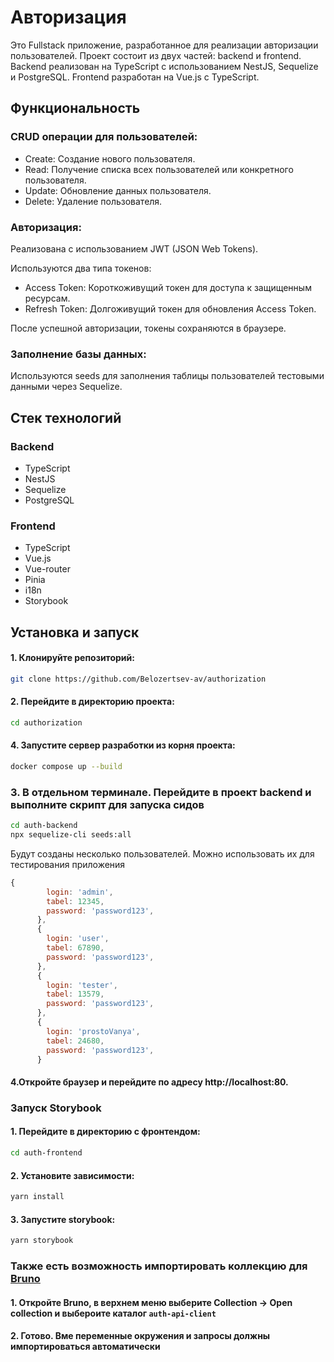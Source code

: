 # Авторизация

Это Fullstack приложение, разработанное для реализации авторизации пользователей. Проект состоит из двух частей: backend и frontend. 
Backend реализован на TypeScript с использованием NestJS, Sequelize и PostgreSQL. Frontend разработан на Vue.js с TypeScript.

## Функциональность

### CRUD операции для пользователей:

- Create: Создание нового пользователя.
- Read: Получение списка всех пользователей или конкретного пользователя.
- Update: Обновление данных пользователя.
- Delete: Удаление пользователя.

### Авторизация:

Реализована с использованием JWT (JSON Web Tokens).

Используются два типа токенов:

- Access Token: Короткоживущий токен для доступа к защищенным ресурсам.
- Refresh Token: Долгоживущий токен для обновления Access Token.

После успешной авторизации, токены сохраняются в браузере.

### Заполнение базы данных:
Используются seeds для заполнения таблицы пользователей тестовыми данными через Sequelize.

## Стек технологий

### Backend

- TypeScript
- NestJS
- Sequelize
- PostgreSQL

### Frontend

- TypeScript
- Vue.js
- Vue-router
- Pinia
- i18n
- Storybook

## Установка и запуск

####  1. Клонируйте репозиторий:
   ```bash
   git clone https://github.com/Belozertsev-av/authorization
   ```

#### 2. Перейдите в директорию проекта:

```bash
cd authorization
```

#### 4. Запустите сервер разработки из корня проекта:

```bash
docker compose up --build
```

### 3. В отдельном терминале. Перейдите в проект backend и выполните скрипт для запуска сидов

```bash
cd auth-backend
npx sequelize-cli seeds:all
```

Будут созданы несколько пользователей. Можно использовать их для тестирования приложения
```javascript
{
        login: 'admin',
        tabel: 12345,
        password: 'password123',
      },
      {
        login: 'user',
        tabel: 67890,
        password: 'password123',
      },
      {
        login: 'tester',
        tabel: 13579,
        password: 'password123',
      },
      {
        login: 'prostoVanya',
        tabel: 24680,
        password: 'password123',
      }
```

#### 4.Откройте браузер и перейдите по адресу http://localhost:80.


### Запуск Storybook

#### 1. Перейдите в директорию с фронтендом:

```bash
cd auth-frontend
```

####  2. Установите зависимости:
```sh
yarn install
```

####  3. Запустите storybook:
```sh
yarn storybook
```

### Также есть возможность импортировать коллекцию для [Bruno](https://www.usebruno.com/)

#### 1. Откройте Bruno, в верхнем меню выберите Collection -> Open collection и выбероите каталог `auth-api-client`

####  2. Готово. Вме переменные окружения и запросы должны импортироваться автоматически